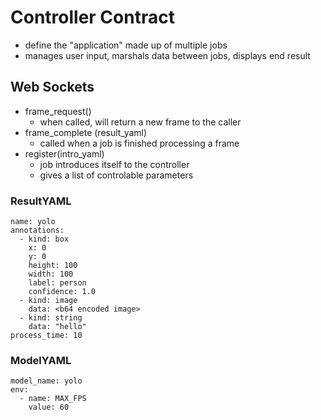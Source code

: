 # Controller Contract
- define the "application" made up of multiple jobs
- manages user input, marshals data between jobs, displays end result


## Web Sockets
- frame_request()
  - when called, will return a new frame to the caller
- frame_complete (result_yaml)
  - called when a job is finished processing a frame
- register(intro_yaml)
  - job introduces itself to the controller
  - gives a list of controlable parameters


### ResultYAML
```
name: yolo
annotations:
  - kind: box
    x: 0
    y: 0
    height: 100
    width: 100
    label: person
    confidence: 1.0
  - kind: image
    data: <b64 encoded image>
  - kind: string
    data: "hello"
process_time: 10
```

### ModelYAML
```
model_name: yolo
env:
  - name: MAX_FPS
    value: 60
```
